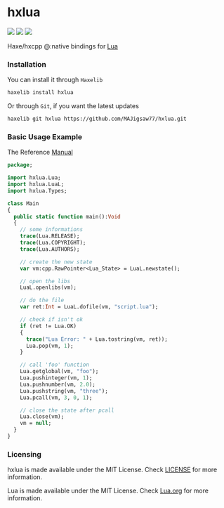 # hxlua

![](https://img.shields.io/github/repo-size/MAJigsaw77/hxlua) ![](https://badgen.net/github/open-issues/MAJigsaw77/hxlua) ![](https://badgen.net/badge/license/MIT/green)

Haxe/hxcpp @:native bindings for [Lua](http://www.lua.org/)

### Installation

You can install it through `Haxelib`
```bash
haxelib install hxlua
```
Or through `Git`, if you want the latest updates
```bash
haxelib git hxlua https://github.com/MAJigsaw77/hxlua.git
```

### Basic Usage Example

The Reference [Manual](http://www.lua.org/manual/5.4/manual.html)

```hx
package;

import hxlua.Lua;
import hxlua.LuaL;
import hxlua.Types;

class Main
{
  public static function main():Void
  {
    // some informations
    trace(Lua.RELEASE);
    trace(Lua.COPYRIGHT);
    trace(Lua.AUTHORS);

    // create the new state
    var vm:cpp.RawPointer<Lua_State> = LuaL.newstate();

    // open the libs
    LuaL.openlibs(vm);

    // do the file
    var ret:Int = LuaL.dofile(vm, "script.lua");

    // check if isn't ok
    if (ret != Lua.OK)
    {
      trace("Lua Error: " + Lua.tostring(vm, ret));
      Lua.pop(vm, 1);
    }

    // call 'foo' function
    Lua.getglobal(vm, "foo");
    Lua.pushinteger(vm, 1);
    Lua.pushnumber(vm, 2.0);
    Lua.pushstring(vm, "three");
    Lua.pcall(vm, 3, 0, 1);

    // close the state after pcall
    Lua.close(vm);
    vm = null;
  }
}

```

### Licensing

hxlua is made available under the MIT License. Check [LICENSE](./LICENSE) for more information.

Lua is made available under the MIT License. Check [Lua.org](https://www.lua.org/license.html) for more information.
